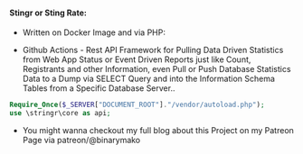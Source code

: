 #### Stingr or Sting Rate:

* Written on Docker Image and via PHP:

* Github Actions - Rest API Framework for Pulling Data Driven Statistics from Web App Status or Event Driven Reports just like Count, Registrants and other Information, even Pull or Push Database Statistics Data to a Dump via SELECT Query and into the Information Schema Tables from a Specific Database Server..

```php
Require_Once($_SERVER["DOCUMENT_ROOT"]."/vendor/autoload.php");
use \stringr\core as api;
```

* You might wanna checkout my full blog about this Project on my Patreon Page via patreon/@binarymako
